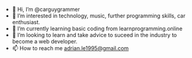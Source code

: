 - 👋 Hi, I’m @carguygrammer
- 👀 I’m interested in technology, music, further programming skills, car enthusiast.
- 🌱 I’m currently learning basic coding from learnprogramming.online
- 💞️ I’m looking to learn and take advice to suceed in the industry to become a web developer.
- 📫 How to reach me adrian.le1995@gmail.com

<!---
carguygrammer/carguygrammer is a ✨ special ✨ repository because its `README.md` (this file) appears on your GitHub profile.
You can click the Preview link to take a look at your changes.
--->
